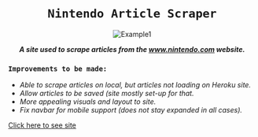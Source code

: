 <div align="center">

# `Nintendo Article Scraper`

![Example1](https://jonmeidell.github.io/scraper/public/images/example-scraper.PNG)

_**A site used to scrape articles from the www.nintendo.com website.**_
</div>

### `Improvements to be made:`
* _Able to scrape articles on local, but articles not loading on Heroku site._
* _Allow articles to be saved (site mostly set-up for that._
* _More appealing visuals and layout to site._
* _Fix navbar for mobile support (does not stay expanded in all cases)._

[Click here to see site](https://cheerio-jm.herokuapp.com/)
